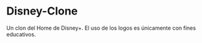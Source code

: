 # Disney-Clone
Un clon del Home de Disney+. El uso de los logos es únicamente con fines educativos. 
